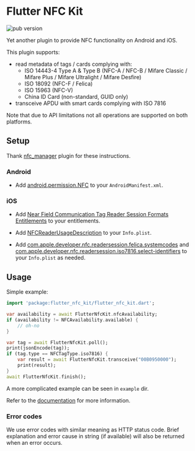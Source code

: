 # Flutter NFC Kit

![pub version](https://img.shields.io/pub/v/flutter_nfc_kit)

Yet another plugin to provide NFC functionality on Android and iOS.

This plugin supports:

* read metadata of tags / cards complying with:
  * ISO 14443-4 Type A & Type B (NFC-A / NFC-B / Mifare Classic / Mifare Plus / Mifare Ultralight / Mifare Desfire)
  * ISO 18092 (NFC-F / Felica)
  * ISO 15963 (NFC-V)
  * China ID Card (non-standard, GUID only)
* transceive APDU with smart cards complying with ISO 7816

Note that due to API limitations not all operations are supported on both platforms.

## Setup

Thank [nfc_manager](https://pub.dev/packages/nfc_manager) plugin for these instructions.

### Android

* Add [android.permission.NFC](https://developer.android.com/reference/android/Manifest.permission.html#NFC) to your `AndroidManifest.xml`.

### iOS

* Add [Near Field Communication Tag Reader Session Formats Entitlements](https://developer.apple.com/documentation/bundleresources/entitlements/com_apple_developer_nfc_readersession_formats) to your entitlements.

* Add [NFCReaderUsageDescription](https://developer.apple.com/documentation/bundleresources/information_property_list/nfcreaderusagedescription) to your `Info.plist`.

* Add [com.apple.developer.nfc.readersession.felica.systemcodes](https://developer.apple.com/documentation/bundleresources/information_property_list/systemcodes) and [com.apple.developer.nfc.readersession.iso7816.select-identifiers](https://developer.apple.com/documentation/bundleresources/information_property_list/select-identifiers) to your `Info.plist` as needed.

## Usage

Simple example:

```dart
import 'package:flutter_nfc_kit/flutter_nfc_kit.dart';

var availability = await FlutterNfcKit.nfcAvailability;
if (availability != NFCAvailability.available) {
    // oh-no
}

var tag = await FlutterNfcKit.poll();
print(jsonEncode(tag));
if (tag.type == NFCTagType.iso7816) {
    var result = await FlutterNfcKit.transceive("00B0950000");
    print(result);
}
await FlutterNfcKit.finish();
```

A more complicated example can be seen in `example` dir.

Refer to the [documentation](https://pub.dev/documentation/flutter_nfc_kit/) for more information.

### Error codes

We use error codes with similar meaning as HTTP status code. Brief explanation and error cause in string (if available) will also be returned when an error occurs.
